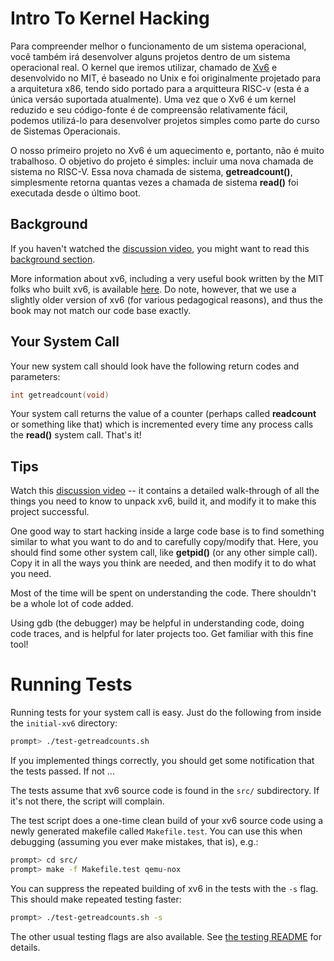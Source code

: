 
# Intro To Kernel Hacking

Para compreender melhor o funcionamento de um sistema operacional, você também irá desenvolver alguns projetos dentro de um sistema operacional real. O kernel que iremos utilizar, chamado de [Xv6](https://github.com/mit-pdos/xv6-public) e desenvolvido no MIT, é baseado no Unix e foi originalmente projetado para a arquitetura x86, tendo sido portado para a arquitteura RISC-v (esta é a única versáo suportada atualmente). Uma vez que o Xv6 é um kernel reduzido e seu código-fonte é de compreensão relativamente fácil, podemos utilizá-lo para desenvolver projetos simples como parte do curso de Sistemas Operacionais.

O nosso primeiro projeto no Xv6 é um aquecimento e, portanto, não é muito trabalhoso. O objetivo do projeto é simples: incluir uma nova chamada de sistema no RISC-V. Essa nova chamada de sistema, **getreadcount()**, simplesmente retorna quantas vezes a chamada de sistema **read()** foi executada desde o último boot.

## Background

If you haven't watched the [discussion
video](https://www.youtube.com/watch?v=vR6z2QGcoo8), you might want to read
this [background
section](https://github.com/remzi-arpacidusseau/ostep-projects/blob/master/initial-xv6/background.md). 

More information about xv6, including a very useful book written by the MIT
folks who built xv6, is available
[here](https://pdos.csail.mit.edu/6.828/2017/xv6.html). Do note, however, that
we use a slightly older version of xv6 (for various pedagogical reasons), and
thus the book may not match our code base exactly.


## Your System Call

Your new system call should look have the following return codes and
parameters: 

```c
int getreadcount(void)
```

Your system call returns the value of a counter (perhaps called **readcount**
or something like that) which is incremented every time any process calls the
**read()** system call. That's it!

## Tips

Watch this [discussion video](https://www.youtube.com/watch?v=vR6z2QGcoo8) --
it contains a detailed walk-through of all the things you need to know to
unpack xv6, build it, and modify it to make this project successful.

One good way to start hacking inside a large code base is to find something
similar to what you want to do and to carefully copy/modify that. Here, you
should find some other system call, like **getpid()** (or any other simple
call). Copy it in all the ways you think are needed, and then modify it to do
what you need.

Most of the time will be spent on understanding the code. There shouldn't
be a whole lot of code added.

Using gdb (the debugger) may be helpful in understanding code, doing code
traces, and is helpful for later projects too. Get familiar with this fine
tool!

# Running Tests

Running tests for your system call is easy. Just do the following from
inside the `initial-xv6` directory:

```sh
prompt> ./test-getreadcounts.sh
```

If you implemented things correctly, you should get some notification
that the tests passed. If not ...

The tests assume that xv6 source code is found in the `src/` subdirectory.
If it's not there, the script will complain.

The test script does a one-time clean build of your xv6 source code
using a newly generated makefile called `Makefile.test`. You can use
this when debugging (assuming you ever make mistakes, that is), e.g.:

```sh
prompt> cd src/
prompt> make -f Makefile.test qemu-nox
```

You can suppress the repeated building of xv6 in the tests with the
`-s` flag. This should make repeated testing faster:

```sh
prompt> ./test-getreadcounts.sh -s
```

The other usual testing flags are also available. See [the testing
README](https://github.com/remzi-arpacidusseau/ostep-projects/blob/master/tester/README.md)
for details.

